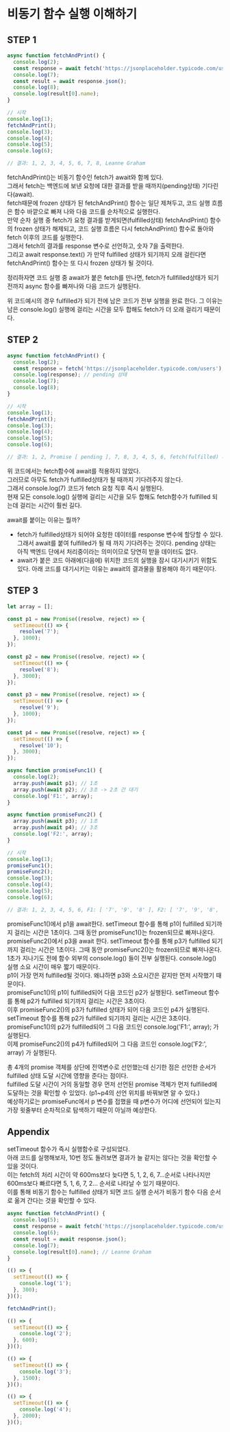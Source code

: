 # 비동기 함수 실행 이해하기

## STEP 1

```javascript
async function fetchAndPrint() {
  console.log(2);
  const response = await fetch('https://jsonplaceholder.typicode.com/users');
  console.log(7);
  const result = await response.json();
  console.log(8);
  console.log(result[0].name);
}

// 시작
console.log(1);
fetchAndPrint();
console.log(3);
console.log(4);
console.log(5);
console.log(6);

// 결과: 1, 2, 3, 4, 5, 6, 7, 8, Leanne Graham
```

fetchAndPrint()는 비동기 함수인 fetch가 await와 함께 있다.  
그래서 fetch는 백엔드에 보낸 요청에 대한 결과를 받을 때까지(pending상태) 기다린다(await).  
fetch때문에 frozen 상태가 된 fetchAndPrint() 함수는 일단 제쳐두고, 코드 실행 흐름은 함수 바깥으로 빠져 나와 다음 코드를 순차적으로 실행한다.  
만약 순차 실행 중 fetch가 요청 결과를 받게되면(fulfilled상태) fetchAndPrint() 함수의 frozen 상태가 해제되고, 코드 실행 흐름은 다시 fetchAndPrint() 함수로 돌아와 fetch 이후의 코드를 실행한다.  
그래서 fetch의 결과를 response 변수로 선언하고, 숫자 7을 출력한다.  
그리고 await response.text() 가 만약 fulfilled 상태가 되기까지 오래 걸린다면 fetchAndPrint() 함수는 또 다시 frozen 상태가 될 것이다.

정리하자면 코드 실행 중 await가 붙은 fetch를 만나면, fetch가 fullfilled상태가 되기 전까지 async 함수를 빠져나와 다음 코드가 실행된다.

위 코드예시의 경우 fulfilled가 되기 전에 남은 코드가 전부 실행을 완료 한다. 그 이유는 남은 console.log() 실행에 걸리는 시간을 모두 합해도 fetch가 더 오래 걸리기 때문이다.

## STEP 2

```javascript
async function fetchAndPrint() {
  console.log(2);
  const response = fetch('https://jsonplaceholder.typicode.com/users');
  console.log(response); // pending 상태
  console.log(7);
  console.log(8);
}

// 시작
console.log(1);
fetchAndPrint();
console.log(3);
console.log(4);
console.log(5);
console.log(6);

// 결과: 1, 2, Promise [ pending ], 7, 8, 3, 4, 5, 6, fetch(fulfilled) 시 실행 종료
```

위 코드에서는 fetch함수에 await를 적용하지 않았다.  
그러므로 아무도 fetch가 fulfilled상태가 될 때까지 기다려주지 않는다.  
그래서 console.log(7) 코드가 fetch 요청 직후 즉시 실행된다.  
현재 모든 console.log() 실행에 걸리는 시간을 모두 합해도 fetch함수가 fulfilled 되는데 걸리는 시간이 훨씬 길다.

await를 붙이는 이유는 뭘까?

- fetch가 fulfilled상태가 되어야 요청한 데이터를 response 변수에 할당할 수 있다. 그래서 await를 붙여 fulfilled가 될 때 까지 기다려주는 것이다. pending 상태는 아직 백엔드 단에서 처리중이라는 의미이므로 당연히 받을 데이터도 없다.
- await가 붙은 코드 아래에(다음에) 위치한 코드의 실행을 잠시 대기시키기 위함도 있다. 아래 코드를 대기시키는 이유는 await의 결과물을 활용해야 하기 때문이다.

## STEP 3

```javascript
let array = [];

const p1 = new Promise((resolve, reject) => {
  setTimeout(() => {
    resolve('7');
  }, 1000);
});

const p2 = new Promise((resolve, reject) => {
  setTimeout(() => {
    resolve('8');
  }, 3000);
});

const p3 = new Promise((resolve, reject) => {
  setTimeout(() => {
    resolve('9');
  }, 1000);
});

const p4 = new Promise((resolve, reject) => {
  setTimeout(() => {
    resolve('10');
  }, 3000);
});

async function promiseFunc1() {
  console.log(2);
  array.push(await p1); // 1초
  array.push(await p2); // 3초 -> 2초 간 대기
  console.log('F1:', array);
}

async function promiseFunc2() {
  array.push(await p3); // 1초
  array.push(await p4); // 3초
  console.log('F2:', array);
}

// 시작
console.log(1);
promiseFunc1();
promiseFunc2();
console.log(3);
console.log(4);
console.log(5);
console.log(6);

// 결과: 1, 2, 3, 4, 5, 6, F1: [ '7', '9', '8' ], F2: [ '7', '9', '8', '10' ]
```

promiseFunc1()에서 p1을 await한다. setTimeout 함수를 통해 p1이 fulfilled 되기까지 걸리는 시간은 1초이다. 그때 동안 promiseFunc1()는 frozen되므로 빠져나온다.  
promiseFunc2()에서 p3을 await 한다. setTimeout 함수를 통해 p3가 fulfilled 되기까지 걸리는 시간은 1초이다. 그때 동안 promiseFunc2()는 frozen되므로 빠져나온다.  
1초가 지나기도 전에 함수 외부의 console.log() 들이 전부 실행된다. console.log() 실행 소요 시간이 매우 짧기 때문이다.  
p1이 가장 먼저 fulfilled될 것이다. 왜냐하면 p3와 소요시간은 같지만 먼저 시작했기 때문이다.  
promiseFunc1()의 p1이 fulfilled되어 다음 코드인 p2가 실행된다. setTimeout 함수를 통해 p2가 fulfilled 되기까지 걸리는 시간은 3초이다.  
이후 promiseFunc2()의 p3가 fulfilled 상태가 되어 다음 코드인 p4가 실행된다. setTimeout 함수를 통해 p2가 fulfilled 되기까지 걸리는 시간은 3초이다.  
promiseFunc1()의 p2가 fulfilled되어 그 다음 코드인 console.log('F1:', array); 가 실행된다.  
이제 promiseFunc2()의 p4가 fulfilled되어 그 다음 코드인 console.log('F2:', array) 가 실행된다.

총 4개의 promise 객체를 상단에 전역변수로 선언했는데 신기한 점은 선언한 순서가 fulfilled 상태 도달 시간에 영향을 준다는 점이다.  
fulfilled 도달 시간이 거의 동일할 경우 먼저 선언된 promise 객체가 먼저 fulfilled에 도달하는 것을 확인할 수 있었다. (p1~p4의 선언 위치를 바꿔보면 알 수 있다.)  
예상하기로는 promiseFunc에서 p 변수를 접했을 때 p변수가 어디에 선언되어 있는지 가장 윗줄부터 순차적으로 탐색하기 때문이 아닐까 예상한다.

## Appendix

setTimeout 함수가 즉시 실행함수로 구성되었다.  
아래 코드를 실행해보자, 10번 정도 돌려보면 결과가 늘 같지는 않다는 것을 확인할 수 있을 것이다.  
이는 fetch의 처리 시간이 약 600ms보다 늦다면 5, 1, 2, 6, 7...순서로 나타나지만 600ms보다 빠르다면 5, 1, 6, 7, 2... 순서로 나타날 수 있기 때문이다.  
이를 통해 비동기 함수는 fulfilled 상태가 되면 코드 실행 순서가 비동기 함수 다음 순서로 옮겨 간다는 것을 확인할 수 있다.

```javascript
async function fetchAndPrint() {
  console.log(5);
  const response = await fetch('https://jsonplaceholder.typicode.com/users');
  console.log(6);
  const result = await response.json();
  console.log(7);
  console.log(result[0].name); // Leanne Graham
}

(() => {
  setTimeout(() => {
    console.log('1');
  }, 300);
})();

fetchAndPrint();

(() => {
  setTimeout(() => {
    console.log('2');
  }, 600);
})();

(() => {
  setTimeout(() => {
    console.log('3');
  }, 1500);
})();

(() => {
  setTimeout(() => {
    console.log('4');
  }, 2000);
})();
```
